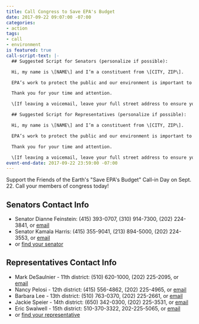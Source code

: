 ```yaml
---
title: Call Congress to Save EPA's Budget
date: 2017-09-22 09:07:00 -07:00
categories:
- action
tags:
- call
- environment
is featured: true
call-script-text: |-
  ## Suggested Script for Senators (personalize if possible):

  Hi, my name is \[NAME\] and I’m a constituent from \[CITY, ZIP\].

  EPA’s work to protect the public and our environment is important to me.   I’m counting on the Senate to keep EPA strong.  The Agency’s budget and staffing have been flat or declining for years and were hit hard by sequestration.   EPA’s budget should be increased to compensate for those cuts and to meet its mission, which is broader and more important than ever.  Please fortify its science and technology budget, ensure that climate science and climate programs are strong, increase staffing to match EPA’s broad responsibilities, and save the important programs slated for elimination.   Please ensure that a clean budget is passed with no policy riders.

  Thank you for your time and attention.

  \[If leaving a voicemail, leave your full street address to ensure your call is tallied\]

  ## Suggested Script for Representatives (personalize if possible):

  Hi, my name is \[NAME\] and I’m a constituent from \[CITY, ZIP\].

  EPA’s work to protect the public and our environment is important to me.  House budget proposals to date would result in the smallest EPA budget since the early Reagan administration when adjusted for inflation.  The Agency’s budget and staffing have been flat or declining for years and were hit hard by sequestration.  EPA’s budget should be increased to compensate for those cuts and to meet its mission, which is broader and more important than ever.  As the budget process goes forward, I urge you to improve House proposals.  Please fortify its science and technology budget, ensure that climate science and climate programs are strong, increase staffing to match the Agency’s broad responsibilities, and save the important programs slated for elimination.   Please ensure that a clean budget is passed with no policy riders.

  Thank you for your time and attention.

  \[If leaving a voicemail, leave your full street address to ensure your call is tallied\]
event-end-date: 2017-09-22 23:59:00 -07:00
---
```


Support the Friends of the Earth's "Save EPA's Budget" Call-in Day on Sept. 22.  Call your members of congress today!

## Senators Contact Info
* Senator Dianne Feinstein: (415) 393-0707, (310) 914-7300, (202) 224-3841, or [email](https://www.feinstein.senate.gov/public/index.cfm/e-mail-me)
* Senator Kamala Harris: (415) 355-9041, (213) 894-5000, (202) 224-3553, or [email](https://www.harris.senate.gov/content/contact-senator)
* or [find your senator](https://www.senate.gov/senators/contact/)

## Representatives Contact Info
* Mark DeSaulnier - 11th district: (510) 620-1000, (202) 225-2095, or [email](https://desaulnier.house.gov/contact/email)
* Nancy Pelosi - 12th district: (415) 556-4862, (202) 225-4965, or [email](https://pelosi.house.gov/contact-me/email-me)
* Barbara Lee - 13th district: (510) 763-0370, (202) 225-2661, or [email](https://lee.house.gov/contact/email-me)
* Jackie Speier - 14th district: (650) 342-0300, (202) 225-3531, or [email](https://speier.house.gov/contact/email)
* Eric Swalwell - 15th district: 510-370-3322, 202-225-5065, or [email](https://swalwell.house.gov/contact)
* or [find your representative](http://www.house.gov/representatives/find/)
